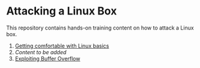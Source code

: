 # Attacking a Linux Box

This repository contains hands-on training content on how to attack a Linux box.

1. [Getting comfortable with Linux basics](getting_comfortable_with_linux_basics/README.md)
2. *Content to be added*
3. [Exploiting Buffer Overflow](exploiting_buffer_overflow/README.md)
